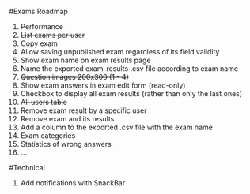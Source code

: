 #Exams Roadmap

1. Performance
1. ~~List exams per user~~
1. Copy exam
1. Allow saving unpublished exam regardless of its field validity
1. Show exam name on exam results page
1. Name the exported exam-results .csv file according to exam name
1. ~~Question images 200x300 (1 - 4)~~
1. Show exam answers in exam edit form (read-only)
1. Checkbox to display all exam results (rather than only the last ones)
1. ~~All users table~~
1. Remove exam result by a specific user
1. Remove exam and its results
1. Add a column to the exported .csv file with the exam name
1. Exam categories
1. Statistics of wrong answers
1. ...

#Technical

1. Add notifications with SnackBar

